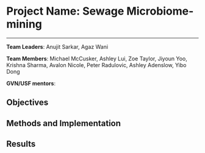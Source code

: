 # Project Name: Sewage Microbiome-mining
---
**Team Leaders**: Anujit Sarkar, Agaz	Wani

**Team Members**:  Michael McCusker, Ashley Lui, Zoe Taylor, Jiyoun Yoo, Krishna Sharma, Avalon Nicole, Peter Radulovic, Ashley Adenslow, Yibo Dong

**GVN/USF mentors**:


## Objectives

## Methods and Implementation

## Results 

